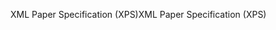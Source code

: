<span data-ttu-id="87346-101">XML Paper Specification (XPS)</span><span class="sxs-lookup"><span data-stu-id="87346-101">XML Paper Specification (XPS)</span></span>